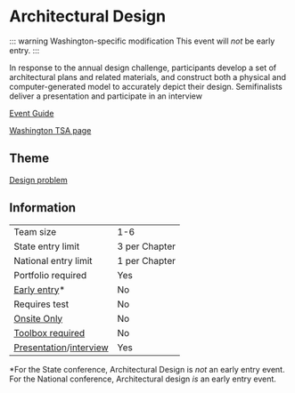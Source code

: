 # Architectural Design

::: warning Washington-specific modification
This event will _not_ be early entry.
:::

In response to the annual design challenge, participants
develop a set of architectural plans and related materials, and
construct both a physical and computer-generated model to
accurately depict their design. Semifinalists deliver a presentation and participate in an interview

[Event Guide](https://lwsd.sharepoint.com/:b:/r/sites/GR-JHS-TechnologyStudentAssociation-SCA/Shared%20Documents/23-24/Competition/Event%20Guides/HS%20-%20Architectural%20Design.pdf)

[Washington TSA page](https://www.washingtontsa.org/high-school-events/architectural-design)

## Theme

[Design problem](https://www.dropbox.com/scl/fi/s83ky98jrrpgo9ohdv6vz/Architectural-Design-2025-Design-Problem-Museum-Revised.pdf?rlkey=yx7eppihotrl7m4x1h2ou7w7r&e=1&dl=0)

## Information

|                                              |               |
| -------------------------------------------- | ------------- |
| Team size                                    | 1-6           |
| State entry limit                            | 3 per Chapter |
| National entry limit                         | 1 per Chapter |
| Portfolio required                           | Yes           |
| [Early entry](/#terms)\*                     | No            |
| Requires test                                | No            |
| [Onsite Only](/#terms)                       | No            |
| [Toolbox required](/#terms)                  | No            |
| [Presentation](/#terms)/[interview](/#terms) | Yes           |

\*For the State conference, Architectural Design is _not_ an early entry event. For the National conference, Architectural design _is_ an early entry event.
